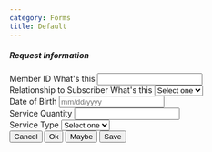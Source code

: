 ```yaml
---
category: Forms
title: Default
---
```

  <div class="card">
    <div class="card-body">
      <form>
        <h5 class="card-title-secondary">Request Information</h5>
        <div class="form-group">
          <label for="memberID">
            Member ID
            <span class="inline-help" data-toggle="tooltip" data-placement="top" title="" data-original-title="Lorem ipusm cornaer vel eu leo. cum soclies nasctuere abl ultriceis vehiclula et magins.">
              What's this
            </span>
          </label>
          <input type="text" class="form-control" id="memberID" placeholder="">
        </div>
        <div class="form-group">
          <label for="relationshipToSubscriber">
            Relationship to Subscriber
            <span class="inline-help" data-toggle="tooltip" data-placement="top" data-original-title="Lorem ipusm cornaer vel eu leo. cum soclies nasctuere abl ultriceis vehiclula et magins.">
              What's this
            </span>
          </label>
          <select class="custom-select custom-block" id="relationshipToSubscriber">
            <option>Select one</option>
            <option>Option 2</option>
            <option>Option 3</option>
            <option>Option 4</option>
            <option>Option 5</option>
          </select>
        </div>
        <div class="form-group">
          <label for="datetimepicker7">
            Date of Birth
          </label>
          <input type="text" class="form-control" id="datetimepicker7" placeholder="mm/dd/yyyy">
        </div>
        <div class="form-group">
          <div class="row">
            <div class="col-sm-4">
              <label for="serviceQuantity">
                Service Quantity
              </label>
              <input type="text" id="serviceQuantity" class="form-control">
            </div>
            <div class="col-sm-8">
              <label for="serviceType">
                Service Type
              </label>
              <select class="custom-select custom-block" id="serviceType">
                <option>Select one</option>
                <option>Option 2</option>
                <option>Option 3</option>
                <option>Option 4</option>
                <option>Option 5</option>
              </select>
            </div>
          </div>
        </div>
        <div class="form-controls">
          <input type="submit" class="btn btn-default" value="Cancel">
          <input type="submit" class="btn btn-default" value="Ok">
          <input type="submit" class="btn btn-default" value="Maybe">
          <input type="submit" class="btn btn-primary form-controls-right" value="Save">
        </div>
      </form>
    </div>
  </div>
